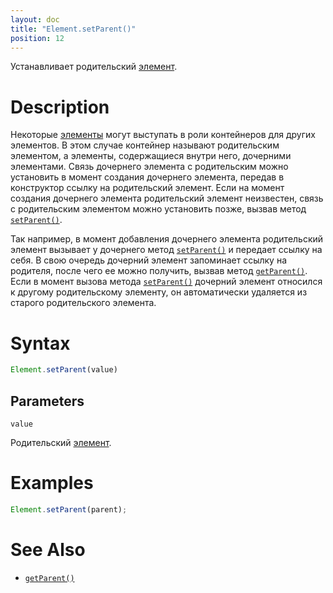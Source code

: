 ```yaml
---
layout: doc
title: "Element.setParent()"
position: 12
---
```


Устанавливает родительский [элемент](../).

# Description

Некоторые [элементы](../) могут выступать в роли контейнеров для других элементов. В этом случае
контейнер называют родительским элементом, а элементы, содержащиеся внутри него, дочерними элементами.
Связь дочернего элемента с родительским можно установить в момент создания дочернего элемента, передав
в конструктор ссылку на родительский элемент. Если на момент создания дочернего элемента родительский
элемент неизвестен, связь с родительским элементом можно установить позже, вызвав метод [`setParent()`](../Element.setParent/).

Так например, в момент добавления дочернего элемента родительский элемент вызывает у дочернего метод
[`setParent()`](../Element.setParent/) и передает ссылку на себя. В свою очередь дочерний элемент
запоминает ссылку на родителя, после чего ее можно получить, вызвав метод [`getParent()`](../Element.getParent/).
Если в момент вызова метода [`setParent()`](../Element.setParent/) дочерний элемент относился к
другому родительскому элементу, он автоматически удаляется из старого родительского элемента.

# Syntax

```js
Element.setParent(value)
```

## Parameters

`value`

Родительский [элемент](../).

# Examples

```js
Element.setParent(parent);
```

# See Also

* [`getParent()`](../Element.getParent/)
